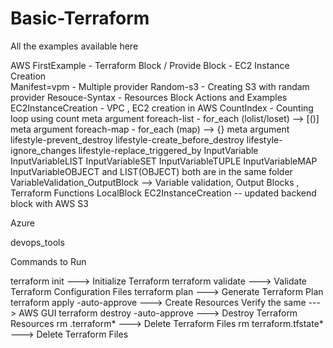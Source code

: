 # Basic-Terraform

All the examples available here
 
AWS 
FirstExample - Terraform Block / Provide Block - EC2 Instance Creation  
Manifest=vpm - Multiple provider 
Random-s3 - Creating S3 with randam provider
Resouce-Syntax - Resources Block Actions and Examples
EC2InstanceCreation - VPC , EC2 creation in AWS
CountIndex - Counting loop using count meta argument
foreach-list - for_each (lolist/loset) --> [()] meta argument
foreach-map - for_each (map) --> {} meta argument
lifestyle-prevent_destroy
lifestyle-create_before_destroy
lifestyle-ignore_changes
lifestyle-replace_triggered_by
InputVariable
InputVariableLIST
InputVariableSET
InputVariableTUPLE
InputVariableMAP
InputVariableOBJECT and LIST(OBJECT) both are in the same folder
VariableValidation_OutputBlock --> Variable validation, Output Blocks , Terraform Functions
LocalBlock
EC2InstanceCreation -- updated backend block with AWS S3

Azure 


devops_tools

Commands to Run 

terraform init --->  Initialize Terraform
terraform validate --->  Validate Terraform Configuration Files
terraform plan ---> Generate Terraform Plan
terraform apply -auto-approve ---> Create Resources
Verify the same ---> AWS GUI
terraform destroy -auto-approve ---> Destroy Terraform Resources
rm .terraform*  --->  Delete Terraform Files
rm terraform.tfstate*  --->  Delete Terraform Files
